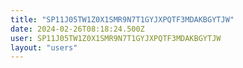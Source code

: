```yaml
---
title: "SP11J05TW1Z0X1SMR9N7T1GYJXPQTF3MDAKBGYTJW"
date: 2024-02-26T08:18:24.500Z
user: SP11J05TW1Z0X1SMR9N7T1GYJXPQTF3MDAKBGYTJW
layout: "users"
---
```

    